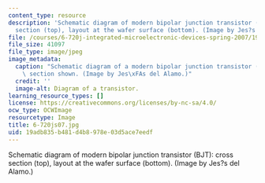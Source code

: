 ```yaml
---
content_type: resource
description: 'Schematic diagram of modern bipolar junction transistor (BJT): cross
  section (top), layout at the wafer surface (bottom). (Image by Jes?s del Alamo.)'
file: /courses/6-720j-integrated-microelectronic-devices-spring-2007/19adb835b481d4b8978e03d5ace7eedf_6-720js07.jpg
file_size: 41097
file_type: image/jpeg
image_metadata:
  caption: "Schematic diagram of a modern bipolar junction transistor (BJT): cross\
    \ section shown. (Image by Jes\xFAs del Alamo.)"
  credit: ''
  image-alt: Diagram of a transistor.
learning_resource_types: []
license: https://creativecommons.org/licenses/by-nc-sa/4.0/
ocw_type: OCWImage
resourcetype: Image
title: 6-720js07.jpg
uid: 19adb835-b481-d4b8-978e-03d5ace7eedf
---
```

Schematic diagram of modern bipolar junction transistor (BJT): cross section (top), layout at the wafer surface (bottom). (Image by Jes?s del Alamo.)